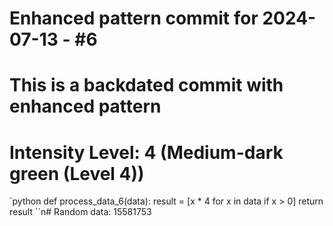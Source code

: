 ﻿# Enhanced pattern commit for 2024-07-13 - #6
# This is a backdated commit with enhanced pattern
# Intensity Level: 4 (Medium-dark green (Level 4))
`python
def process_data_6(data):
    result = [x * 4 for x in data if x > 0]
    return result
``n# Random data: 15581753


